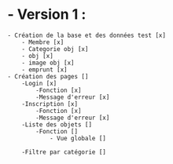 # - Version 1 : 
    - Création de la base et des données test [x]
        - Membre [x]
        - Categorie obj [x]
        - obj [x]
        - image obj [x] 
        - emprunt [x] 
    - Création des pages []
        -Login [x]
            -Fonction [x]
            -Message d'erreur [x]
        -Inscription [x]
            -Fonction [x]
            -Message d'erreur [x]
        -Liste des objets []
            -Fonction []
                - Vue globale []
            
        -Filtre par catégorie []